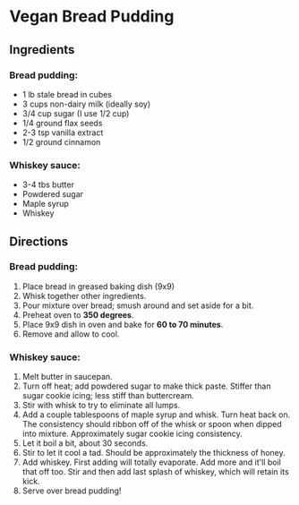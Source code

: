# Vegan Bread Pudding

## Ingredients

### Bread pudding:

- 1 lb stale bread in cubes 
- 3 cups non-dairy milk (ideally soy)
- 3/4 cup sugar (I use 1/2 cup)
- 1/4 ground flax seeds
- 2-3 tsp vanilla extract
- 1/2 ground cinnamon

### Whiskey sauce:

- 3-4 tbs butter
- Powdered sugar
- Maple syrup
- Whiskey

## Directions

### Bread pudding:

1. Place bread in greased baking dish (9x9)
2. Whisk together other ingredients.
3. Pour mixture over bread; smush around and set aside for a bit.
4. Preheat oven to **350 degrees**.
5. Place 9x9 dish in oven and bake for **60 to 70 minutes**.
6. Remove and allow to cool.

### Whiskey sauce:

1. Melt butter in saucepan.
2. Turn off heat; add powdered sugar to make thick paste. Stiffer than sugar cookie icing; less stiff than buttercream. 
3. Stir with whisk to try to eliminate all lumps.
4. Add a couple tablespoons of maple syrup and whisk. Turn heat back on. The consistency should ribbon off of the whisk or spoon when dipped into mixture. Approximately sugar cookie icing consistency.
5. Let it boil a bit, about 30 seconds.
6. Stir to let it cool a tad. Should be approximately the thickness of honey.
7. Add whiskey. First adding will totally evaporate. Add more and it'll boil that off too. Stir and then add last splash of whiskey, which will retain its kick.
8. Serve over bread pudding!
